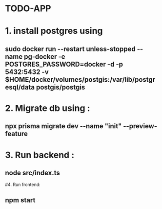 # TODO-APP


# 1. install postgres using 
## sudo docker run --restart unless-stopped --name pg-docker -e POSTGRES_PASSWORD=docker -d -p 5432:5432 -v $HOME/docker/volumes/postgis:/var/lib/postgresql/data postgis/postgis

# 2. Migrate db using :
## npx prisma migrate dev --name "init" --preview-feature

# 3. Run backend :
## node src/index.ts

#4. Run frontend:
## npm start

